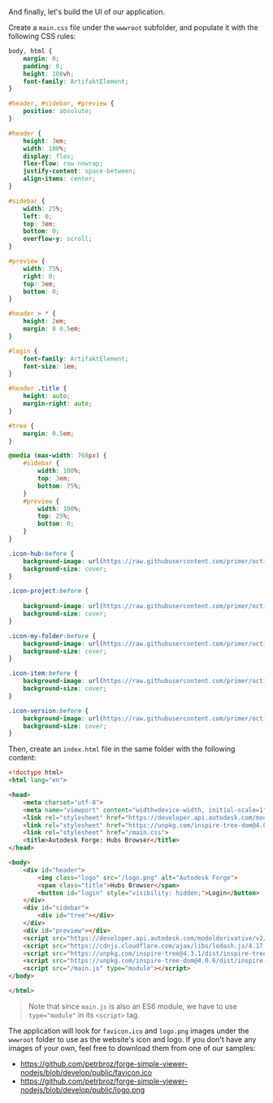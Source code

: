 And finally, let's build the UI of our application.

Create a `main.css` file under the `wwwroot` subfolder, and populate it with the following CSS rules:

```css title="wwwroot/main.css"
body, html {
    margin: 0;
    padding: 0;
    height: 100vh;
    font-family: ArtifaktElement;
}

#header, #sidebar, #preview {
    position: absolute;
}

#header {
    height: 3em;
    width: 100%;
    display: flex;
    flex-flow: row nowrap;
    justify-content: space-between;
    align-items: center;
}

#sidebar {
    width: 25%;
    left: 0;
    top: 3em;
    bottom: 0;
    overflow-y: scroll;
}

#preview {
    width: 75%;
    right: 0;
    top: 3em;
    bottom: 0;
}

#header > * {
    height: 2em;
    margin: 0 0.5em;
}

#login {
    font-family: ArtifaktElement;
    font-size: 1em;
}

#header .title {
    height: auto;
    margin-right: auto;
}

#tree {
    margin: 0.5em;
}

@media (max-width: 768px) {
    #sidebar {
        width: 100%;
        top: 3em;
        bottom: 75%;
    }
    #preview {
        width: 100%;
        top: 25%;
        bottom: 0;
    }
}

.icon-hub:before {
    background-image: url(https://raw.githubusercontent.com/primer/octicons/main/icons/apps-16.svg); /* or https://raw.githubusercontent.com/primer/octicons/main/icons/stack-16.svg */
    background-size: cover;
}

.icon-project:before {
    
    background-image: url(https://raw.githubusercontent.com/primer/octicons/main/icons/project-16.svg); /* or https://raw.githubusercontent.com/primer/octicons/main/icons/organization-16.svg */
    background-size: cover;
}

.icon-my-folder:before {
    background-image: url(https://raw.githubusercontent.com/primer/octicons/main/icons/file-directory-16.svg);
    background-size: cover;
}

.icon-item:before {
    background-image: url(https://raw.githubusercontent.com/primer/octicons/main/icons/file-16.svg);
    background-size: cover;
}

.icon-version:before {
    background-image: url(https://raw.githubusercontent.com/primer/octicons/main/icons/clock-16.svg);
    background-size: cover;
}
```

Then, create an `index.html` file in the same folder with the following content:

```html title="wwwroot/index.html"
<!doctype html>
<html lang="en">

<head>
    <meta charset="utf-8">
    <meta name="viewport" content="width=device-width, initial-scale=1">
    <link rel="stylesheet" href="https://developer.api.autodesk.com/modelderivative/v2/viewers/7.*/style.css">
    <link rel="stylesheet" href="https://unpkg.com/inspire-tree-dom@4.0.6/dist/inspire-tree-light.min.css">
    <link rel="stylesheet" href="/main.css">
    <title>Autodesk Forge: Hubs Browser</title>
</head>

<body>
    <div id="header">
        <img class="logo" src="/logo.png" alt="Autodesk Forge">
        <span class="title">Hubs Browser</span>
        <button id="login" style="visibility: hidden;">Login</button>
    </div>
    <div id="sidebar">
        <div id="tree"></div>
    </div>
    <div id="preview"></div>
    <script src="https://developer.api.autodesk.com/modelderivative/v2/viewers/7.*/viewer3D.js"></script>
    <script src="https://cdnjs.cloudflare.com/ajax/libs/lodash.js/4.17.21/lodash.min.js"></script>
    <script src="https://unpkg.com/inspire-tree@4.3.1/dist/inspire-tree.js"></script>
    <script src="https://unpkg.com/inspire-tree-dom@4.0.6/dist/inspire-tree-dom.min.js"></script>
    <script src="/main.js" type="module"></script>
</body>

</html>
```

> Note that since `main.js` is also an ES6 module, we have to use `type="module"` in its `<script>` tag.

The application will look for `favicon.ico` and `logo.png` images under the `wwwroot` folder
to use as the website's icon and logo. If you don't have any images of your own, feel free
to download them from one of our samples:

- https://github.com/petrbroz/forge-simple-viewer-nodejs/blob/develop/public/favicon.ico
- https://github.com/petrbroz/forge-simple-viewer-nodejs/blob/develop/public/logo.png

